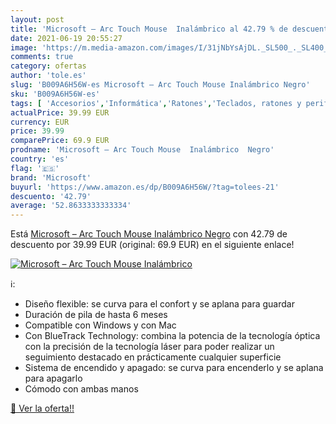 ```yaml
---
layout: post
title: 'Microsoft – Arc Touch Mouse  Inalámbrico al 42.79 % de descuento'
date: 2021-06-19 20:55:27
image: 'https://m.media-amazon.com/images/I/31jNbYsAjDL._SL500_._SL400_.jpg'
comments: true
category: ofertas
author: 'tole.es'
slug: 'B009A6H56W-es Microsoft – Arc Touch Mouse Inalámbrico Negro'
sku: 'B009A6H56W-es'
tags: [ 'Accesorios','Informática','Ratones','Teclados, ratones y periféricos de entrada','microsoft', ]
actualPrice: 39.99 EUR
currency: EUR
price: 39.99
comparePrice: 69.9 EUR
prodname: 'Microsoft – Arc Touch Mouse  Inalámbrico  Negro'
country: 'es'
flag: '🇪🇸'
brand: 'Microsoft'
buyurl: 'https://www.amazon.es/dp/B009A6H56W/?tag=tolees-21'
descuento: '42.79'
average: '52.8633333333334'
---
```


Está [Microsoft – Arc Touch Mouse  Inalámbrico  Negro](https://www.amazon.es/dp/B009A6H56W/?tag=tolees-21) con 42.79 de descuento por 39.99 EUR (original: 69.9 EUR) en el siguiente enlace!

[![Microsoft – Arc Touch Mouse  Inalámbrico](https://m.media-amazon.com/images/I/31jNbYsAjDL._SL500_._SL400_.jpg)](https://www.amazon.es/dp/B009A6H56W/?tag=tolees-21)

ℹ️:

- Diseño flexible: se curva para el confort y se aplana para guardar
- Duración de pila de hasta 6 meses
- Compatible con Windows y con Mac
- Con BlueTrack Technology: combina la potencia de la tecnología óptica con la precisión de la tecnología láser para poder realizar un seguimiento destacado en prácticamente cualquier superficie
- Sistema de encendido y apagado: se curva para encenderlo y se aplana para apagarlo
- Cómodo con ambas manos

[🛒 Ver la oferta!!](https://www.amazon.es/dp/B009A6H56W/?tag=tolees-21)
